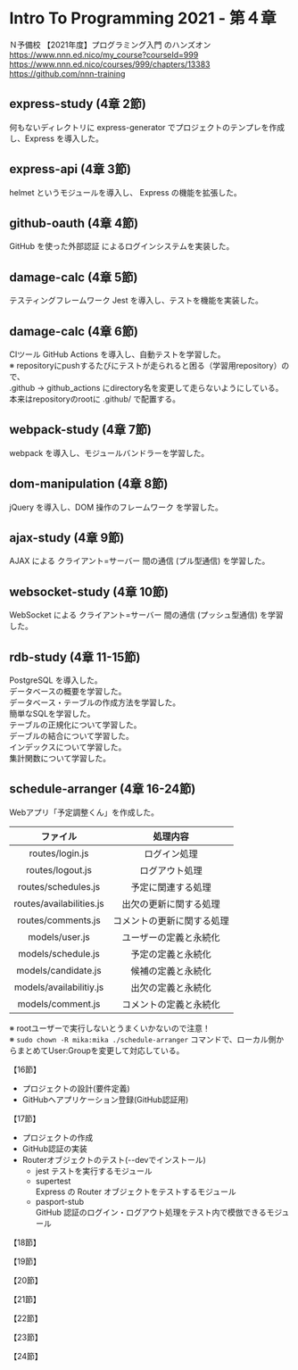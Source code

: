# Intro To Programming 2021 - 第４章

Ｎ予備校 【2021年度】プログラミング入門 のハンズオン  
https://www.nnn.ed.nico/my_course?courseId=999  
https://www.nnn.ed.nico/courses/999/chapters/13383  
https://github.com/nnn-training  


## express-study (4章 2節)

何もないディレクトリに express-generator でプロジェクトのテンプレを作成し、Express を導入した。  


## express-api (4章 3節)

helmet というモジュールを導入し、 Express の機能を拡張した。  


## github-oauth (4章 4節)

GitHub を使った外部認証 によるログインシステムを実装した。  


## damage-calc (4章 5節)

テスティングフレームワーク Jest を導入し、テストを機能を実装した。  


## damage-calc (4章 6節)

CIツール GitHub Actions を導入し、自動テストを学習した。  
※ repositoryにpushするたびにテストが走られると困る（学習用repository）ので、  
   .github → github_actions にdirectory名を変更して走らないようにしている。  
   本来はrepositoryのrootに .github/ で配置する。  


## webpack-study (4章 7節)

webpack を導入し、モジュールバンドラーを学習した。  


## dom-manipulation (4章 8節)

jQuery を導入し、DOM 操作のフレームワーク を学習した。  


## ajax-study (4章 9節)

AJAX による クライアント=サーバー 間の通信 (プル型通信) を学習した。  


## websocket-study (4章 10節)

WebSocket による クライアント=サーバー 間の通信 (プッシュ型通信) を学習した。  


## rdb-study (4章 11-15節)

PostgreSQL を導入した。  
データベースの概要を学習した。  
データベース・テーブルの作成方法を学習した。  
簡単なSQLを学習した。  
テーブルの正規化について学習した。  
デーブルの結合について学習した。  
インデックスについて学習した。  
集計関数について学習した。  


## schedule-arranger (4章 16-24節)

Webアプリ「予定調整くん」を作成した。  

|ファイル                |処理内容                  |
|:----------------------:|:------------------------:|
|routes/login.js         |ログイン処理              |
|routes/logout.js        |ログアウト処理            |
|routes/schedules.js     |予定に関連する処理        |
|routes/availabilities.js|出欠の更新に関する処理    |
|routes/comments.js      |コメントの更新に関する処理|
|models/user.js          |ユーザーの定義と永続化    |
|models/schedule.js      |予定の定義と永続化        |
|models/candidate.js     |候補の定義と永続化        |
|models/availabilitiy.js |出欠の定義と永続化        |
|models/comment.js       |コメントの定義と永続化    |

※ rootユーザーで実行しないとうまくいかないので注意！  
※ `sudo chown -R mika:mika ./schedule-arranger` コマンドで、ローカル側からまとめてUser:Groupを変更して対応している。  

【16節】  
- プロジェクトの設計(要件定義)  
- GitHubへアプリケーション登録(GitHub認証用)  

【17節】  
- プロジェクトの作成  
- GitHub認証の実装  
- Routerオブジェクトのテスト(--devでインストール)  
   - jest
      テストを実行するモジュール
   - supertest  
      Express の Router オブジェクトをテストするモジュール  
   - pasport-stub  
      GitHub 認証のログイン・ログアウト処理をテスト内で模倣できるモジュール  

【18節】  


【19節】  


【20節】  


【21節】  


【22節】  


【23節】  


【24節】  



